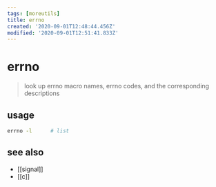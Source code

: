 ```yaml
---
tags: [moreutils]
title: errno
created: '2020-09-01T12:48:44.456Z'
modified: '2020-09-01T12:51:41.833Z'
---
```


# errno

> look up errno macro names, errno codes, and the corresponding descriptions

## usage
```sh
errno -l      # list 
```

## see also
- [[signal]]
- [[c]]
